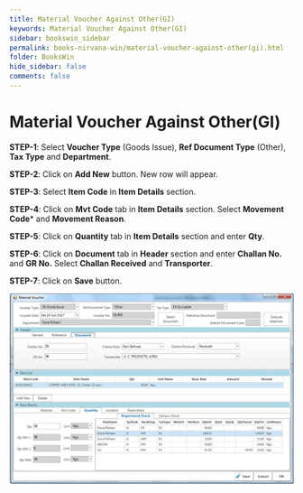 ```yaml
---
title: Material Voucher Against Other(GI)
keywords: Material Voucher Against Other(GI)
sidebar: bookswin_sidebar
permalink: books-nirvana-win/material-voucher-against-other(gi).html
folder: BooksWin
hide_sidebar: false
comments: false
---
```


# Material Voucher Against Other(GI)

**STEP-1**: Select **Voucher Type** (Goods Issue), **Ref Document Type** (Other), **Tax Type** and **Department**.

**STEP-2**: Click on **Add New** button. New row will appear.

**STEP-3**: Select **Item Code** in **Item Details** section.

**STEP-4**: Click on **Mvt Code** tab in **Item Details** section. Select **Movement Code*** and **Movement Reason**.

**STEP-5**: Click on **Quantity** tab in **Item Details** section and enter **Qty**.

**STEP-6**: Click on **Document** tab in **Header** section and enter **Challan No.** and **GR No.** Select **Challan Received** and **Transporter**.

**STEP-7**: Click on **Save** button.

![](/images/image8_187.jpg)
